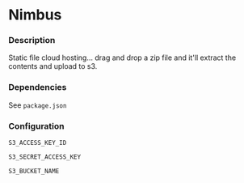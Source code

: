 # Nimbus

### Description
Static file cloud hosting… drag and drop a zip file and it'll extract the contents and upload to s3.

### Dependencies
See `package.json`

### Configuration
`S3_ACCESS_KEY_ID`

`S3_SECRET_ACCESS_KEY`

`S3_BUCKET_NAME`

